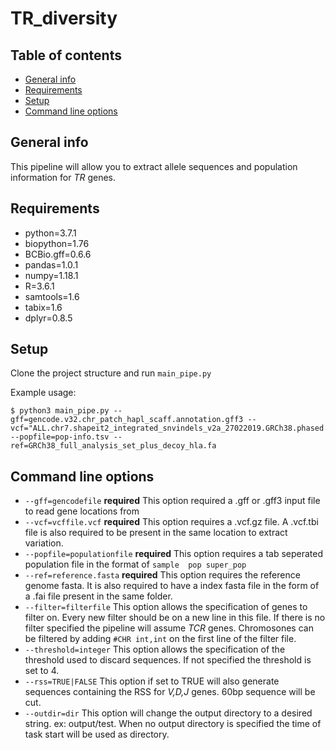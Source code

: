 # TR_diversity

## Table of contents
* [General info](#general-info)
* [Requirements](#Requirements)
* [Setup](#setup)
* [Command line options](#Command-line-options)

## General info
This pipeline will allow you to extract allele sequences and population information for *TR* genes.
	
## Requirements
* python=3.7.1
* biopython=1.76
* BCBio.gff=0.6.6
* pandas=1.0.1
* numpy=1.18.1
* R=3.6.1
* samtools=1.6
* tabix=1.6
* dplyr=0.8.5
	
## Setup
Clone the project structure and run `main_pipe.py`

Example usage:
```
$ python3 main_pipe.py --gff=gencode.v32.chr_patch_hapl_scaff.annotation.gff3 --vcf="ALL.chr7.shapeit2_integrated_snvindels_v2a_27022019.GRCh38.phased.vcf.gz;ALL.chr14.shapeit2_integrated_snvindels_v2a_27022019.GRCh38.phased.vcf.gz" --popfile=pop-info.tsv --ref=GRCh38_full_analysis_set_plus_decoy_hla.fa
```

## Command line options
* `--gff=gencodefile` **required**
This option required a .gff or .gff3 input file to read gene locations from
* `--vcf=vcffile.vcf` **required**
This option requires a .vcf.gz file. A .vcf.tbi file is also required to be present in the same location to extract variation.
* `--popfile=populationfile` **required**
This option requires a tab seperated population file in the format of `sample  pop super_pop`
* `--ref=reference.fasta` **required**
This option requires the reference genome fasta. It is also required to have a index fasta file in the form of a .fai file present in the same folder. 
* `--filter=filterfile`
This option allows the specification of genes to filter on. Every new filter should be on a new line in this file. If there is no filter specified the pipeline will assume *TCR* genes. Chromosones can be filtered by adding `#CHR int,int` on the first line of the filter file.
* `--threshold=integer`
This option allows the specification of the threshold used to discard sequences. If not specified the threshold is set to 4.
* `--rss=TRUE|FALSE` 
This option if set to TRUE will also generate sequences containing the RSS for *V,D,J* genes. 60bp sequence will be cut.
* `--outdir=dir` 
This option will change the output directory to a desired string. ex: output/test. When no output directory is specified the time of task start will be used as directory.
